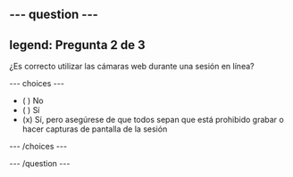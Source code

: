 --- question ---
---
legend: Pregunta 2 de 3
---

¿Es correcto utilizar las cámaras web durante una sesión en línea?

--- choices ---

- ( ) No
- ( ) Sí
- (x) Sí, pero asegúrese de que todos sepan que está prohibido grabar o hacer capturas de pantalla de la sesión

--- /choices ---

--- /question ---
